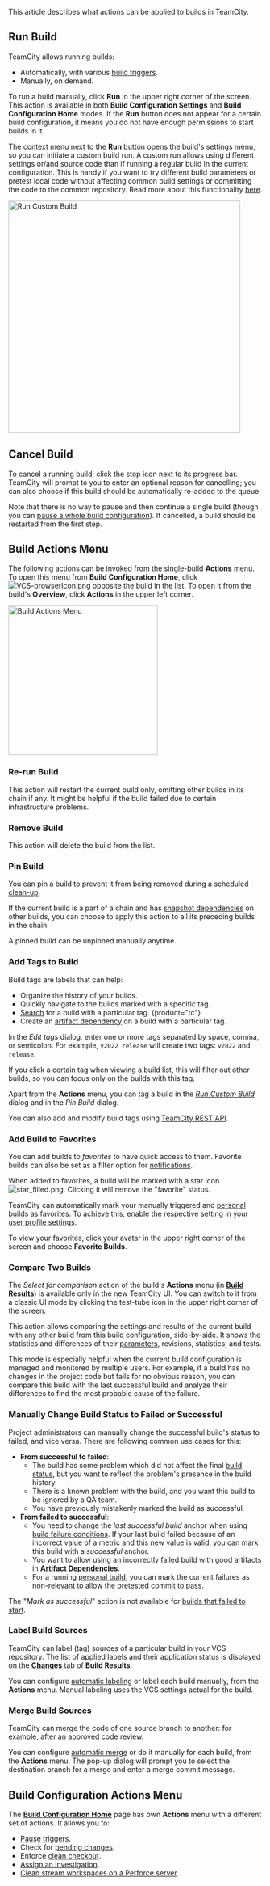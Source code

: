 [//]: # (title: Build Actions)
[//]: # (auxiliary-id: Build Actions;Working with Build Results;Pinned Build;Build Tag;Changing Build Status Manually)

This article describes what actions can be applied to <emphasis tooltip="build">builds</emphasis> in TeamCity.

## Run Build

TeamCity allows running builds:
* Automatically, with various [build triggers](configuring-build-triggers.md).
* Manually, on demand.

To run a build manually, click __Run__ in the upper right corner of the screen. This action is available in both __Build Configuration Settings__ and __Build Configuration Home__ modes. If the __Run__ button does not appear for a certain build configuration, it means you do not have enough permissions to start builds in it.

The context menu next to the __Run__ button opens the build's settings menu, so you can initiate a <emphasis tooltip="custom-build-run">custom build run</emphasis>. A custom run allows using different settings or/and source code than if running a regular build in the current configuration. This is handy if you want to try different build parameters or pretest local code without affecting common build settings or committing the code to the common repository. Read more about this functionality [here](running-custom-build.md).

<img src="custom-run-menu.png" alt="Run Custom Build" width="460"/>

## Cancel Build

To cancel a running build, click the stop icon next to its progress bar. TeamCity will prompt to you to enter an optional reason for cancelling; you can also choose if this build should be automatically re-added to the queue.

Note that there is no way to pause and then continue a single build (though you can [pause a whole build configuration](changing-build-configuration-status.md)). If cancelled, a build should be restarted from the first step.

## Build Actions Menu

The following actions can be invoked from the single-build __Actions__ menu. To open this menu from __Build Configuration Home__, click ![VCS-browserIcon.png](VCS-browserIcon.png) opposite the build in the list. To open it from the build's __Overview__, click __Actions__ in the upper left corner.

<img src="build-actions-menu.png" alt="Build Actions Menu" width="296"/>

### Re-run Build

This action will restart the current build only, omitting other builds in its <emphasis tooltip="build-chain">chain</emphasis> if any. It might be helpful if the build failed due to certain infrastructure problems.

### Remove Build

This action will delete the build from the list.

### Pin Build

You can pin a build to prevent it from being removed during a scheduled [clean-up](teamcity-data-clean-up.md).

If the current build is a part of a <emphasis tooltip="build-chain">chain</emphasis> and has [snapshot dependencies](snapshot-dependencies.md) on other builds, you can choose to apply this action to all its preceding builds in the chain.

A pinned build can be unpinned manually anytime.

### Add Tags to Build

Build tags are labels that can help:
* Organize the history of your builds.
* Quickly navigate to the builds marked with a specific tag.
* [Search](search.md) for a build with a particular tag.
{product="tc"}
* Create an [artifact dependency](artifact-dependencies.md) on a build with a particular tag.

In the _Edit tags_ dialog, enter one or more tags separated by space, comma, or semicolon. For example, `v2022 release` will create two tags: `v2022` and `release`.

If you click a certain tag when viewing a build list, this will filter out other builds, so you can focus only on the builds with this tag.

Apart from the __Actions__ menu, you can tag a build in the _[Run Custom Build](running-custom-build.md)_ dialog and in the _Pin Build_ dialog.

You can also add and modify build tags using [TeamCity REST API](https://www.jetbrains.com/help/teamcity/rest/manage-finished-builds.html#Manage+Build+Tags).

[//]: # (Internal note. Do not delete. "Build Tagd46e113.txt")

### Add Build to Favorites

[//]: # (Internal note. Do not delete. "Favorite Buildd142e4.txt")

You can add builds to _favorites_ to have quick access to them. Favorite builds can also be set as a filter option for [notifications](set-up-notifications.md).

When added to favorites, a build will be marked with a star icon ![star_filled.png](star_filled.png). Clicking it will remove the "favorite" status.

TeamCity can automatically mark your manually triggered and [personal builds](personal-build.md) as favorites. To achieve this, enable the respective setting in your [user profile settings](configuring-your-user-profile.md).

To view your favorites, click your avatar in the upper right corner of the screen and choose __Favorite Builds__.

### Compare Two Builds

The _Select for comparison_ action of the build's __Actions__ menu (in __[Build Results](build-results-page.md)__) is available only in the new TeamCity UI. You can switch to it from a classic UI mode by clicking the test-tube icon in the upper right corner of the screen.

This action allows comparing the settings and results of the current build with any other build from this build configuration, side-by-side. It shows the statistics and differences of their [parameters](configuring-build-parameters.md), revisions, statistics, and tests.

This mode is especially helpful when the current build configuration is managed and monitored by multiple users. For example, if a build has no changes in the project code but fails for no obvious reason, you can compare this build with the last successful build and analyze their differences to find the most probable cause of the failure.

### Manually Change Build Status to Failed or Successful

Project administrators can manually change the successful build's status to failed, and vice versa. There are following common use cases for this:

* **From successful to failed**:
  * The build has some problem which did not affect the final [build status](build-state.md), but you want to reflect the problem's presence in the build history.
  * There is a known problem with the build, and you want this build to be ignored by a QA team.
  * You have previously mistakenly marked the build as successful.
* **From failed to successful**:
  * You need to change the _last successful build_ anchor when using [build failure conditions](build-failure-conditions.md). If your last build failed because of an incorrect value of a metric and this new value is valid, you can mark this build with a _successful_ anchor.
  * You want to allow using an incorrectly failed build with good artifacts in __[Artifact Dependencies](artifact-dependencies.md#Configuring+Artifact+Dependencies+Using+Web+UI)__.
  * For a running [personal build](personal-build.md), you can mark the current failures as non-relevant to allow the pretested commit to pass.

The "_Mark as successful_" action is not available for [builds that failed to start](build-state.md#Failed+to+Start+Builds).

### Label Build Sources

TeamCity can label (tag) sources of a particular build in your VCS repository. The list of applied labels and their application status is displayed on the __[Changes](build-results-page.md#Changes+Tab)__ tab of __Build Results__.

You can configure [automatic labeling](vcs-labeling.md) or label each build manually, from the __Actions__ menu. Manual labeling uses the VCS settings actual for the build.

### Merge Build Sources

TeamCity can merge the code of one source branch to another: for example, after an approved code review.

You can configure [automatic merge](automatic-merge.md) or do it manually for each build, from the __Actions__ menu. The pop-up dialog will prompt you to select the destination branch for a merge and enter a merge commit message.

## Build Configuration Actions Menu

The __[Build Configuration Home](build-configuration-home-page.md)__ page has own __Actions__ menu with a different set of actions. It allows you to:
* [Pause triggers](changing-build-configuration-status.md).
* Check for [pending changes](change-state.md).
* Enforce [clean checkout](clean-checkout.md).
* [Assign an investigation](investigating-and-muting-build-failures.md).
* [Clean stream workspaces on a Perforce server](perforce-workspace-handling-in-teamcity.md#Cleaning+Workspaces+on+Perforce+Server).
